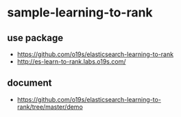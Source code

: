 # sample-learning-to-rank

## use package

- https://github.com/o19s/elasticsearch-learning-to-rank
- http://es-learn-to-rank.labs.o19s.com/

## document

- https://github.com/o19s/elasticsearch-learning-to-rank/tree/master/demo
